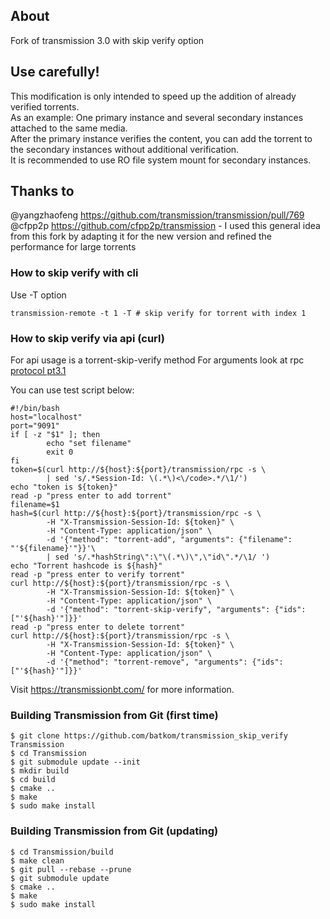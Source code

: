 ## About

Fork of transmission 3.0 with skip verify option

## Use carefully!

This modification is only intended to speed up the addition of already verified torrents.  
As an example: One primary instance and several secondary instances attached to the same media.  
After the primary instance verifies the content, you can add the torrent to the secondary instances without additional verification.  
It is recommended to use RO file system mount for secondary instances.

## Thanks to

@yangzhaofeng https://github.com/transmission/transmission/pull/769  
@cfpp2p https://github.com/cfpp2p/transmission - I used this general idea from this fork by adapting it for the new version and refined the performance for large torrents 

### How to skip verify with cli

Use -T option

    transmission-remote -t 1 -T # skip verify for torrent with index 1
### How to skip verify via api (curl)

For api usage is a torrent-skip-verify method
For arguments look at rpc [protocol pt3.1](https://github.com/transmission/transmission/wiki/RPC-Protocol-Specification)

You can use test script below:

    #!/bin/bash
    host="localhost" 
    port="9091" 
    if [ -z "$1" ]; then
            echo "set filename" 
            exit 0
    fi
    token=$(curl http://${host}:${port}/transmission/rpc -s \
            | sed 's/.*Session-Id: \(.*\)<\/code>.*/\1/')
    echo "token is ${token}" 
    read -p "press enter to add torrent" 
    filename=$1
    hash=$(curl http://${host}:${port}/transmission/rpc -s \
            -H "X-Transmission-Session-Id: ${token}" \
            -H "Content-Type: application/json" \
            -d '{"method": "torrent-add", "arguments": {"filename": "'${filename}'"}}'\
            | sed 's/.*hashString\":\"\(.*\)\",\"id\".*/\1/ ') 
    echo "Torrent hashcode is ${hash}" 
    read -p "press enter to verify torrent" 
    curl http://${host}:${port}/transmission/rpc -s \
            -H "X-Transmission-Session-Id: ${token}" \
            -H "Content-Type: application/json" \
            -d '{"method": "torrent-skip-verify", "arguments": {"ids": ["'${hash}'"]}}'
    read -p "press enter to delete torrent" 
    curl http://${host}:${port}/transmission/rpc -s \
            -H "X-Transmission-Session-Id: ${token}" \
            -H "Content-Type: application/json" \
            -d '{"method": "torrent-remove", "arguments": {"ids": ["'${hash}'"]}}'

Visit https://transmissionbt.com/ for more information.

### Building Transmission from Git (first time)

    $ git clone https://github.com/batkom/transmission_skip_verify Transmission
    $ cd Transmission
    $ git submodule update --init
    $ mkdir build
    $ cd build
    $ cmake ..
    $ make
    $ sudo make install

### Building Transmission from Git (updating)

    $ cd Transmission/build
    $ make clean
    $ git pull --rebase --prune
    $ git submodule update
    $ cmake ..
    $ make
    $ sudo make install